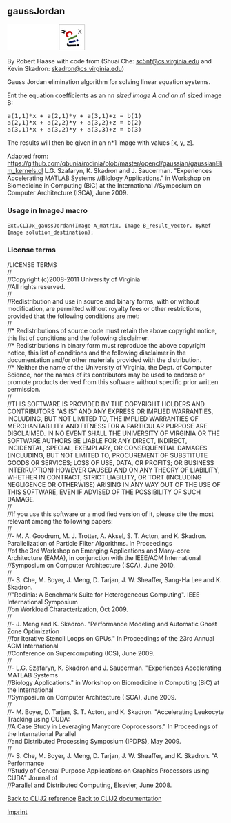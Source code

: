 ## gaussJordan
<img src="images/mini_empty_logo.png"/><img src="images/mini_empty_logo.png"/><img src="images/mini_clijx_logo.png"/>

By Robert Haase with code from (Shuai Che: sc5nf@cs.virginia.edu
and Kevin Skadron: skadron@cs.virginia.edu)

Gauss Jordan elimination algorithm for solving linear equation systems. 

Ent the equation coefficients as an n*n sized image A and an n*1 sized image B:
<pre>a(1,1)*x + a(2,1)*y + a(3,1)+z = b(1)
a(2,1)*x + a(2,2)*y + a(3,2)+z = b(2)
a(3,1)*x + a(3,2)*y + a(3,3)+z = b(3)
</pre>
The results will then be given in an n*1 image with values [x, y, z].

Adapted from: 
https://github.com/qbunia/rodinia/blob/master/opencl/gaussian/gaussianElim_kernels.cl
L.G. Szafaryn, K. Skadron and J. Saucerman. "Experiences Accelerating MATLAB Systems
//Biology Applications." in Workshop on Biomedicine in Computing (BiC) at the International
//Symposium on Computer Architecture (ISCA), June 2009.

### Usage in ImageJ macro
```
Ext.CLIJx_gaussJordan(Image A_matrix, Image B_result_vector, ByRef Image solution_destination);
```




### License terms
/LICENSE TERMS  
//  
//Copyright (c)2008-2011 University of Virginia  
//All rights reserved.  
//  
//Redistribution and use in source and binary forms, with or without modification, are permitted without royalty fees or other restrictions, provided that the following conditions are met:  
//  
//* Redistributions of source code must retain the above copyright notice, this list of conditions and the following disclaimer.  
//* Redistributions in binary form must reproduce the above copyright notice, this list of conditions and the following disclaimer in the documentation and/or other materials provided with the distribution.  
//* Neither the name of the University of Virginia, the Dept. of Computer Science, nor the names of its contributors may be used to endorse or promote products derived from this software without specific prior written permission.  
//  
//THIS SOFTWARE IS PROVIDED BY THE COPYRIGHT HOLDERS AND CONTRIBUTORS "AS IS" AND ANY EXPRESS OR IMPLIED WARRANTIES, INCLUDING, BUT NOT LIMITED TO, THE IMPLIED WARRANTIES OF MERCHANTABILITY AND FITNESS FOR A PARTICULAR PURPOSE ARE DISCLAIMED. IN NO EVENT SHALL THE UNIVERSITY OF VIRGINIA OR THE SOFTWARE AUTHORS BE LIABLE FOR ANY DIRECT, INDIRECT, INCIDENTAL, SPECIAL, EXEMPLARY, OR CONSEQUENTIAL DAMAGES (INCLUDING, BUT NOT LIMITED TO, PROCUREMENT OF SUBSTITUTE GOODS OR SERVICES; LOSS OF USE, DATA, OR PROFITS; OR BUSINESS INTERRUPTION) HOWEVER CAUSED AND ON ANY THEORY OF LIABILITY, WHETHER IN CONTRACT, STRICT LIABILITY, OR TORT (INCLUDING NEGLIGENCE OR OTHERWISE) ARISING IN ANY WAY OUT OF THE USE OF THIS SOFTWARE, EVEN IF ADVISED OF THE POSSIBILITY OF SUCH DAMAGE.  
//  
//If you use this software or a modified version of it, please cite the most relevant among the following papers:  
//  
//- M. A. Goodrum, M. J. Trotter, A. Aksel, S. T. Acton, and K. Skadron. Parallelization of Particle Filter Algorithms. In Proceedings  
//of the 3rd Workshop on Emerging Applications and Many-core Architecture (EAMA), in conjunction with the IEEE/ACM International  
//Symposium on Computer Architecture (ISCA), June 2010.  
//  
//- S. Che, M. Boyer, J. Meng, D. Tarjan, J. W. Sheaffer, Sang-Ha Lee and K. Skadron.  
//"Rodinia: A Benchmark Suite for Heterogeneous Computing". IEEE International Symposium  
//on Workload Characterization, Oct 2009.  
//  
//- J. Meng and K. Skadron. "Performance Modeling and Automatic Ghost Zone Optimization  
//for Iterative Stencil Loops on GPUs." In Proceedings of the 23rd Annual ACM International  
//Conference on Supercomputing (ICS), June 2009.  
//  
//- L.G. Szafaryn, K. Skadron and J. Saucerman. "Experiences Accelerating MATLAB Systems  
//Biology Applications." in Workshop on Biomedicine in Computing (BiC) at the International  
//Symposium on Computer Architecture (ISCA), June 2009.  
//  
//- M. Boyer, D. Tarjan, S. T. Acton, and K. Skadron. "Accelerating Leukocyte Tracking using CUDA:  
//A Case Study in Leveraging Manycore Coprocessors." In Proceedings of the International Parallel  
//and Distributed Processing Symposium (IPDPS), May 2009.  
//  
//- S. Che, M. Boyer, J. Meng, D. Tarjan, J. W. Sheaffer, and K. Skadron. "A Performance  
//Study of General Purpose Applications on Graphics Processors using CUDA" Journal of  
//Parallel and Distributed Computing, Elsevier, June 2008.

[Back to CLIJ2 reference](https://clij.github.io/clij2-docs/reference)
[Back to CLIJ2 documentation](https://clij.github.io/clij2-docs)

[Imprint](https://clij.github.io/imprint)
